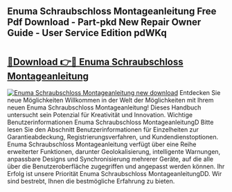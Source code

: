 ## Enuma Schraubschloss Montageanleitung Free Pdf Download - Part-pkd New Repair Owner Guide - User Service Edition pdWKq

# <h2><a href="http://df7cc1l.blite.top/?on=Enuma+Schraubschloss+Montageanleitung">🔗Download 👉🔴 Enuma Schraubschloss Montageanleitung</a></h2>

[![Enuma Schraubschloss Montageanleitung new download](https://i.imgur.com/lujVjoI.png)](http://df7cc1l.blite.top/?on=Enuma+Schraubschloss+Montageanleitung)
Entdecken Sie neue Möglichkeiten Willkommen in der Welt der Möglichkeiten mit Ihrem neuen Enuma Schraubschloss Montageanleitung! Dieses Handbuch untersucht sein Potenzial für Kreativität und Innovation. Wichtige Benutzerinformationen Enuma Schraubschloss MontageanleitungD Bitte lesen Sie den Abschnitt Benutzerinformationen für Einzelheiten zur Garantieabdeckung, Registrierungsverfahren, und Kundendienstoptionen. Enuma Schraubschloss Montageanleitung verfügt über eine Reihe erweiterter Funktionen, darunter Geolokalisierung, intelligente Warnungen, anpassbare Designs und Synchronisierung mehrerer Geräte, auf die alle über die Benutzeroberfläche zugegriffen und angepasst werden können. Ihr Erfolg ist unsere Priorität Enuma Schraubschloss MontageanleitungDD. Wir sind bestrebt, Ihnen die bestmögliche Erfahrung zu bieten.
